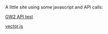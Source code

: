 
A little site using some javascript and API calls:

[GW2 API test](https://yannprada.github.io/gw2-api-test/index.html)

[vector.js](https://yannprada.github.io/vector.js/index.html)
